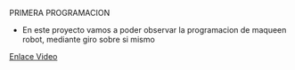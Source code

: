 PRIMERA PROGRAMACION
- En este proyecto vamos a poder observar la programacion de maqueen robot, mediante giro sobre si mismo

[Enlace Video]()
